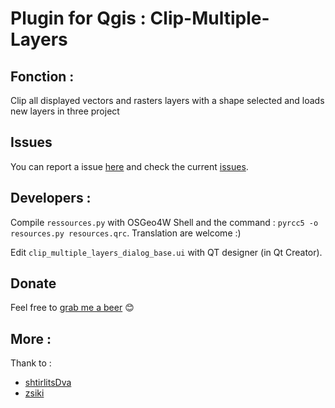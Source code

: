 # Plugin for Qgis : Clip-Multiple-Layers

## Fonction : 
Clip all displayed vectors and rasters layers with a shape selected and loads new layers in three project

## Issues
You can report a issue [here](https://github.com/Taknok/Qgisplugin-ClipMultipleLayers/issues/new) and check the current [issues](https://github.com/Taknok/Qgisplugin-ClipMultipleLayers/issues).

## Developers :
Compile `ressources.py` with OSGeo4W Shell and the command : `pyrcc5 -o resources.py resources.qrc`. Translation are welcome :)

Edit `clip_multiple_layers_dialog_base.ui` with QT designer (in Qt Creator).

## Donate
Feel free to [grab me a beer](https://www.paypal.com/cgi-bin/webscr?cmd=_s-xclick&hosted_button_id=4DC3A78C398HW) 😊

## More :
Thank to :
 - [shtirlitsDva](https://github.com/shtirlitsDva)
 - [zsiki](https://github.com/zsiki)

